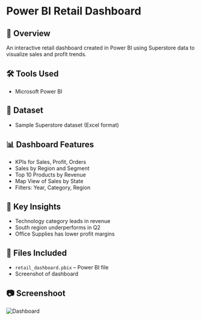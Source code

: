 # Power BI Retail Dashboard

## 🧾 Overview
An interactive retail dashboard created in Power BI using Superstore data to visualize sales and profit trends.

## 🛠️ Tools Used
- Microsoft Power BI

## 📂 Dataset
- Sample Superstore dataset (Excel format)

## 📊 Dashboard Features
- KPIs for Sales, Profit, Orders
- Sales by Region and Segment
- Top 10 Products by Revenue
- Map View of Sales by State
- Filters: Year, Category, Region

## 🎯 Key Insights
- Technology category leads in revenue
- South region underperforms in Q2
- Office Supplies has lower profit margins

## 📎 Files Included
- `retail_dashboard.pbix` – Power BI file
- Screenshot of dashboard

## 📷 Screenshoot
![Dashboard](dashboard_screenshot.jpg)



